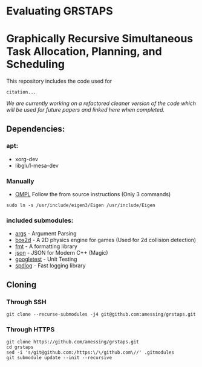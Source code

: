 # Evaluating GRSTAPS

# Graphically Recursive Simultaneous Task Allocation, Planning, and Scheduling

This repository includes the code used for 
```
citation...
```

*We are currently working on a refactored cleaner version of the code which will be used for future papers and linked here when completed.*


## Dependencies:
### apt:
- xorg-dev
- libglu1-mesa-dev
### Manually
- [OMPL](https://ompl.kavrakilab.org/installation.html) Follow the from source instructions (Only 3 commands)
```
sudo ln -s /usr/include/eigen3/Eigen /usr/include/Eigen 
```
### included submodules:
- [args](https://github.com/Taywee/args) - Argument Parsing
- [box2d](https://github.com/erincatto/box2d) - A 2D physics engine for games (Used for 2d collision detection)
- [fmt](https://github.com/fmtlib/fmt) - A formatting library
- [json](https://github.com/nlohmann/json) - JSON for Modern C++ (Magic)
- [googletest](https://github.com/google/googletest) - Unit Testing
- [spdlog](https://github.com/gabime/spdlog) - Fast logging library

## Cloning
### Through SSH
```
git clone --recurse-submodules -j4 git@github.com:amessing/grstaps.git
```
### Through HTTPS
```
git clone https://github.com/amessing/grstaps.git
cd grstaps
sed -i 's/git@github.com:/https:\/\/github.com\//' .gitmodules
git submodule update --init --recursive
```
